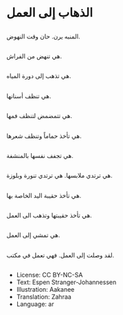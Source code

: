 # الذهاب إلى العمل

##
المنبه يرن. حان وقت النهوض.

##
هي تنهض من الفراش.

##
هي تذهب إلى دورة المياه.

##
هي تنظف أسنانها.

##
هي تتمضمض لتنظف فمها.

##
هي تأخذ حماماً وتنظف شعرها.

##
هي تجفف نفسها بالمنشفة.

##
هي ترتدي ملابسها. هي ترتدي تنورة وبلوزة.

##
هي تأخذ حقيبة اليد الخاصة بها.

##
هي تأخذ حقيبتها وتذهب الى العمل.

##
هي تمشي إلى العمل.

##
لقد وصلت إلى العمل. فهي تعمل في مكتب.

##
* License: CC BY-NC-SA
* Text: Espen Stranger-Johannessen
* Illustration: Aakanee
* Translation: Zahraa
* Language: ar

